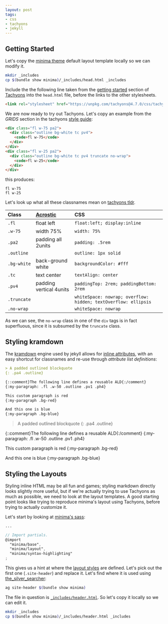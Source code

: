 ```yaml
---
layout: post
tags:
- css
- tachyons
- jekyll
---
```


## Getting Started

Let's copy the [minima theme](https://github.com/jekyll/minima)
default layout template locally so we can modify it.

```bash
mkdir _includes
cp $(bundle show minima)/_includes/head.html _includes
```

Include the the following line taken from the
[getting started](http://tachyons.io/#getting-started) section
of [Tachyons](https://github.com/tachyons-css/tachyons/)
into the `head.html` file, before the links to the other stylesheets.

```html
<link rel="stylesheet" href="https://unpkg.com/tachyons@4.7.0/css/tachyons.min.css"/>
```

We are now ready to try out Tachyons.
Let's copy an example from the *GRIDS* section
in the tachyons [style guide](http://tachyons.io/#style):

```html
<div class="fl w-75 pa2">
  <div class="outline bg-white tc pv4">
    <code>fl w-75</code>
  </div>
</div>
<div class="fl w-25 pa2">
  <div class="outline bg-white tc pv4 truncate no-wrap">
    <code>fl w-25</code>
  </div>
</div>
```

this produces:

<div class="fl w-75 pa2">
  <div class="outline bg-white tc pv4">
    <code>fl w-75</code>
  </div>
</div>
<div class="fl w-25 pa2">
  <div class="outline bg-white tc pv4 truncate no-wrap">
    <code>fl w-25</code>
  </div>
</div>

Let's look up what all these classnames mean on
[tachyons tldr](https://tachyons-tldr.now.sh/#/classes).

| Class | [Acrostic](https://en.wikipedia.org/wiki/Acrostic) | CSS |
|:--|:--|:--|
| `.fl` | float left | `float:left; display:inline` |
| `.w-75` | width 75% | `width: 75%` |
| `.pa2` | padding all 2units | `padding: .5rem` |
| `.outline` | | `outline: 1px solid` |
| `.bg-white` | back-ground white | `backgroundColor: #fff`|
| `.tc` | text center | `textAlign: center` |
| `.pv4` | padding vertical 4units | `paddingTop: 2rem; paddingBottom: 2rem` |
| `.truncate` | | `whiteSpace: nowrap; overflow: hidden; textOverflow: ellipsis` |
| `.no-wrap` | | `whiteSpace: nowrap` |

As we can see, the `no-wrap` class in one of the `div` tags is
in fact superfluous, since it is subsumed by the `truncate` class.

## Styling kramdown

The [kramdown](https://kramdown.gettalong.org/) engine used by jekyll allows for
[inline attributes](https://kramdown.gettalong.org/quickref.html#block-attributes),
with an easy shortcut for classnames and re-use through *attribute list definitions*:

```markdown
> A padded outlined blockquote
{: .pa4 .outline}

{::comment}The following line defines a reusable ALD{:/comment}
{:my-paragraph: .fl .w-50 .outline .pv1 .ph4}

This custom paragraph is red
{:my-paragraph .bg-red}

And this one is blue
{:my-paragraph .bg-blue}
```

> A padded outlined blockquote
{: .pa4 .outline}

{::comment}The following line defines a reusable ALD{:/comment}
{:my-paragraph: .fl .w-50 .outline .pv1 .ph4}

This custom paragraph is red
{:my-paragraph .bg-red}

And this one is blue
{:my-paragraph .bg-blue}

## Styling the Layouts

Styling inline HTML may be all fun and games;
styling markdown directly looks slightly more useful,
but if we're actually trying to use Tachyons as much as possible,
we need to look at the layout templates.
A good starting point looks like trying to reproduce minima's layout
using Tachyons, before trying to actually customize it.

Let's start by looking at
[minima's sass](https://github.com/jekyll/minima/blob/master/_sass/minima.scss):

```scss
...

// Import partials.
@import
  "minima/base",
  "minima/layout",
  "minima/syntax-highlighting"
;
```

This gives us a hint at where the
[layout styles](https://github.com/jekyll/minima/blob/master/_sass/minima/_layout.scss)
are defined.
Let's pick out the first one (`.site-header`) and replace it.
Let's find where it is used using
[the_silver_searcher](https://github.com/ggreer/the_silver_searcher):

```sh
ag site-header $(bundle show minima)
```

The file in question is
[`_includes/header.html`](https://github.com/jekyll/minima/blob/master/_includes/header.html).
So let's copy it locally so we can edit it.

```sh
mkdir _includes
cp $(bundle show minima)/_includes/header.html _includes
```
